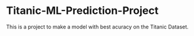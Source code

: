 # Titanic-ML-Prediction-Project

This is a project to make a model with best acuracy on the Titanic Dataset.